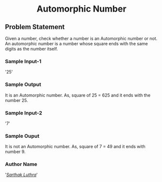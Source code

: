 <h1 align=center>Automorphic Number</h1>

## Problem Statement
Given a number, check whether a number is an Automorphic number or not.
An automorphic number is a number whose square ends with the same digits as the number itself.

### Sample Input-1
'25'

### Sample Output
It is an Automorphic number.
As, square of 25 = 625 and it ends with the number 25.

### Sample Input-2
'7'

### Sample Ouput
It is not an Automorphic number.
As, square of 7 = 49 and it ends with number 9.

### Author Name
'[*Sarthak Luthra*](https://github.com/sarthak-21)'